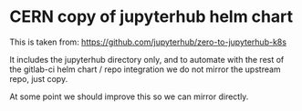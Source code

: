 # CERN copy of jupyterhub helm chart

This is taken from: https://github.com/jupyterhub/zero-to-jupyterhub-k8s

It includes the jupyterhub directory only, and to automate with the rest of the
gitlab-ci helm chart / repo integration we do not mirror the upstream repo,
just copy.

At some point we should improve this so we can mirror directly.

